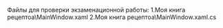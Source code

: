 Файлы для проверки экзаменационной работы:
1.Моя книга рецептоа\MainWindow.xaml
2.Моя книга рецептоа\MainWindow.xaml.cs
